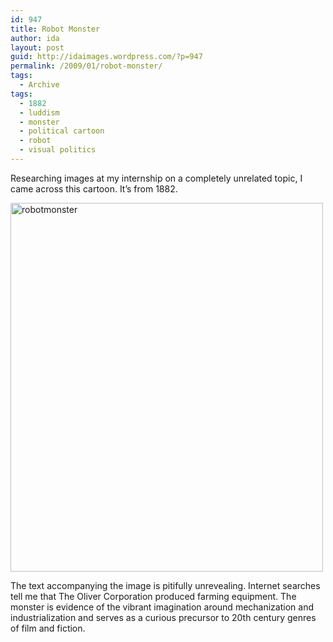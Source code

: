 ```yaml
---
id: 947
title: Robot Monster
author: ida
layout: post
guid: http://idaimages.wordpress.com/?p=947
permalink: /2009/01/robot-monster/
tags:
  - Archive
tags:
  - 1882
  - luddism
  - monster
  - political cartoon
  - robot
  - visual politics
---
```

Researching images at my internship on a completely unrelated topic, I came across this cartoon. It&#8217;s from 1882.

<img class="aligncenter size-full wp-image-948" title="robotmonster" src="http://idaimages.files.wordpress.com/2009/01/robotmonster.jpg" alt="robotmonster" width="500" height="590" />

The text accompanying the image is pitifully unrevealing. Internet searches tell me that The Oliver Corporation produced farming equipment. The monster is evidence of the vibrant imagination around mechanization and industrialization and serves as a curious precursor to 20th century genres of film and fiction.